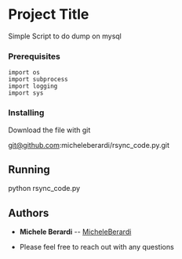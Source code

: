 # Project Title

Simple Script to do dump on mysql 

### Prerequisites
```
import os
import subprocess
import logging
import sys

```

### Installing

Download the file with git 

git@github.com:micheleberardi/rsync_code.py.git

## Running

python rsync_code.py


## Authors

* **Michele Berardi** -- [MicheleBerardi](https://github.com/micheleberardi)

* Please feel free to reach out with any questions

